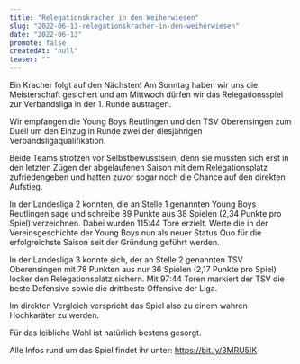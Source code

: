 ```yaml
---
title: "Relegationskracher in den Weiherwiesen"
slug: "2022-06-13-relegationskracher-in-den-weiherwiesen"
date: "2022-06-13"
promote: false
createdAt: "null"
teaser: ""
---
```

Ein Kracher folgt auf den Nächsten! Am Sonntag haben wir uns die Meisterschaft gesichert und am Mittwoch dürfen wir das Relegationsspiel zur Verbandsliga in der 1. Runde austragen.


Wir empfangen die Young Boys Reutlingen und den TSV Oberensingen zum Duell um den Einzug in Runde zwei der diesjährigen Verbandsligaqualifikation.


Beide Teams strotzen vor Selbstbewusstsein, denn sie mussten sich erst in den letzten Zügen der abgelaufenen Saison mit dem Relegationsplatz zufriedengeben und hatten zuvor sogar noch die Chance auf den direkten Aufstieg.


In der Landesliga 2 konnten, die an Stelle 1 genannten Young Boys Reutlingen sage und schreibe 89 Punkte aus 38 Spielen (2,34 Punkte pro Spiel) verzeichnen. Dabei wurden 115:44 Tore erzielt. Werte die in der Vereinsgeschichte der Young Boys nun als neuer Status Quo für die erfolgreichste Saison seit der Gründung geführt werden.


In der Landesliga 3 konnte sich, der an Stelle 2 genannten TSV Oberensingen mit 78 Punkten aus nur 36 Spielen (2,17 Punkte pro Spiel) locker den Relegationsplatz sichern. Mit 97:44 Toren markiert der TSV die beste Defensive sowie die drittbeste Offensive der Liga.


Im direkten Vergleich verspricht das Spiel also zu einem wahren Hochkaräter zu werden.



Für das leibliche Wohl ist natürlich bestens gesorgt.


Alle Infos rund um das Spiel findet ihr unter: <a href="https://bit.ly/3MRU5IK">https://bit.ly/3MRU5IK</a>
